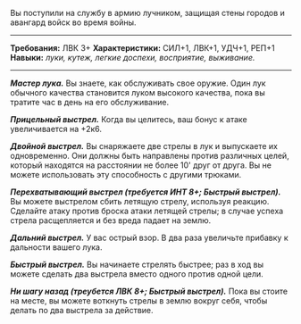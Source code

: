 Вы поступили на службу в армию лучником, защищая стены городов и авангард войск во время войны.
****
**Требования:** ЛВК 3+
**Характеристики:** СИЛ+1, ЛВК+1, УДЧ+1, РЕП+1
**Навыки:** *луки, кутеж, легкие доспехи, восприятие, выживание.*
****
***Мастер лука.*** Вы знаете, как обслуживать свое оружие. Один лук обычного качества становится луком высокого качества, пока вы тратите час в день на его обслуживание.

***Прицельный выстрел.*** Когда вы целитесь, ваш бонус к атаке увеличивается на +2к6.

***Двойной выстрел.*** Вы снаряжаете две стрелы в лук и выпускаете их одновременно. Они должны быть направлены против различных целей, который находятся на расстоянии не более 10' друг от друга. Вы не можете использовать эту способность с другими трюками.

***Перехватывающий выстрел (требуется ИНТ 8+; Быстрый выстрел).*** Вы можете выстрелом сбить летящую стрелу, используя реакцию. Сделайте атаку против броска атаки летящей стрелы; в случае успеха стрела расщепляется и без вреда падает на землю.

***Дальний выстрел.*** У вас острый взор. В два раза увеличьте прибавку к дальности вашего лука.

***Быстрый выстрел.*** Вы начинаете стрелять быстрее; раз в ход вы можете сделать два выстрела вместо одного против одной цели.

***Ни шагу назад (треубется ЛВК 8+; Быстрый выстрел).*** Пока вы стоите на месте, вы можете воткнуть стрелы в землю вокруг себя, чтобы делать по два выстрела за действие.